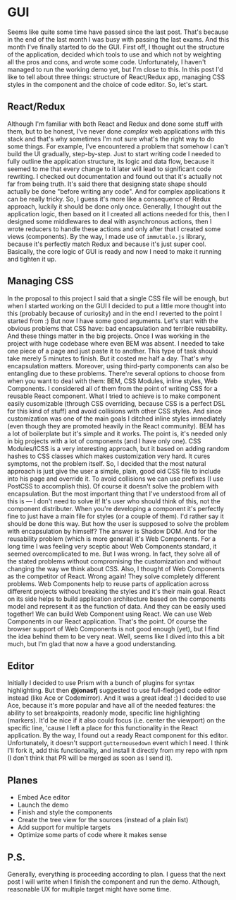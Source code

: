 # GUI

Seems like quite some time have passed since the last post. That's because in the end of the last month I was busy with passing the last exams. And this month I've finally started to do the GUI. First off, I thought out the structure of the application, decided which tools to use and which not by weighting all the pros and cons, and wrote some code. Unfortunately, I haven't managed to run the working demo yet, but I'm close to this. In this post I'd like to tell about three things: structure of React/Redux app, managing CSS styles in the component and the choice of code editor. So, let's start.

## React/Redux
Although I'm familiar with both React and Redux and done some stuff with them, but to be honest, I've never done *complex* web applications with this stack and that's why sometimes I'm not sure what's the right way to do some things. For example, I've encountered a problem that somehow I can't build the UI gradually, step-by-step. Just to start writing code I needed to fully outline the application structure, its logic and data flow, because it seemed to me that every change to it later will lead to significant code rewriting. I checked out documentation and found out that it's actually not far from being truth. It's said there that designing state shape should actually be done "before writing any code". And for complex applications it can be really tricky. So, I guess it's more like a consequence of Redux approach, luckily it should be done only once. Generally, I thought out the application logic, then based on it I created all actions needed for this, then I designed some middlewares to deal with asynchronous actions, then I wrote reducers to handle these actions and only after that I created some views (components). By the way, I made use of `immutable.js` library, because it's perfectly match Redux and because it's just super cool. Basically, the core logic of GUI is ready and now I need to make it running and tighten it up.

## Managing CSS
In the proposal to this project I said that a single CSS file will be enough, but when I started working on the GUI I decided to put a little more thought into this (probably because of curiosity) and in the end I reverted to the point I started from :) But now I have some good arguments. Let's start with the obvious problems that CSS have: bad encapsulation and terrible reusability. And these things matter in the big projects. Once I was working in the project with huge codebase where even BEM was absent. I needed to take one piece of a page and just paste it to another. This type of task should take merely 5 minutes to finish. But it costed me half a day. That's why encapsulation matters. Moreover, using third-party components can also be entangling due to these problems. There're several options to choose from when you want to deal with them: BEM, CSS Modules, inline styles, Web Components. I considered all of them from the point of writing CSS for a reusable React component. What I tried to achieve is to make component easily cusomizable (through CSS overriding, because CSS is a perfect DSL for this kind of stuff) and avoid collisions with other CSS styles. And since customization was one of the main goals I ditched inline styles immediately (even though they are promoted heavily in the React community). BEM has a lot of boilerplate but it's simple and it works. The point is, it's needed only in big projects with a lot of components (and I have only one). CSS Modules/ICSS is a very interesting approach, but it based on adding random hashes to CSS classes which makes customization very hard. It cures symptoms, not the problem itself. So, I decided that the most natural approach is just give the user a simple, plain, good old CSS file to include into his page and override it. To avoid collisions we can use prefixes (I use PostCSS to accomplish this). Of course it doesn't solve the problem with encapsulation. But the most important thing that I've understood from all of this is — I don't need to solve it! It's user who should think of this, not the component distributer. When you're developing a component it's perfectly fine to just have a main file for styles (or a couple of them). I'd rather say it should be done this way. But how the user is supposed to solve the problem with encapsulation by himself? The answer is Shadow DOM. And for the reusability problem (which is more general) it's Web Components. For a long time I was feeling very sceptic about Web Components standard, it seemed overcomplicated to me. But I was wrong. In fact, they solve all of the stated problems without compromising the customization and without changing the way we think about CSS. Also, I thought of Web Components as the competitor of React. Wrong again! They solve completely different problems. Web Components help to reuse parts of application across different projects without breaking the styles and it's their main goal. React on its side helps to build application architecture based on the components model and represent it as the function of data. And they can be easily used together! We can build Web Component using React. We can use Web Components in our React application. That's the point. Of course the browser support of Web Components is not good enough (yet), but I find the idea behind them to be very neat. Well, seems like I dived into this a bit much, but I'm glad that now a have a good understanding.

## Editor
Initially I decided to use Prism with a bunch of plugins for syntax highlighting. But then **@jonasfj** suggested to use full-fledged code editor instead (like Ace or Codemirror). And it was a great idea! :) I decided to use Ace, because it's more popular and have all of the needed features: the ability to set breakpoints, readonly mode, specific line highlighting (markers). It'd be nice if it also could focus (i.e. center the viewport) on the specific line, 'cause I left a place for this functionality in the React application. By the way, I found out a ready React component for this editor. Unfortunately, it doesn't support `guttermousedown` event which I need. I think I'll fork it, add this functionality, and install it directly from my repo with npm (I don't think that PR will be merged as soon as I send it). 

## Planes
* Embed Ace editor
* Launch the demo
* Finish and style the components
* Create the tree view for the sources (instead of a plain list)
* Add support for multiple targets
* Optimize some parts of code where it makes sense

## P.S.
Generally, everything is proceeding according to plan. I guess that the next post I will write when I finish the component and run the demo. Although, reasonable UX for multiple target might have some time.

